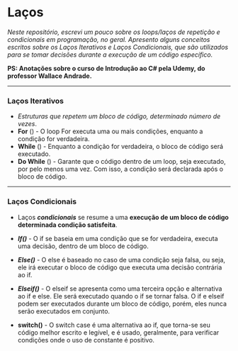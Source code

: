 # Laços
_Neste repositório, escrevi um pouco sobre os loops/laços de repetição e condicionais em programação, no geral. Apresento alguns conceitos escritos sobre os Laços Iterativos e Laços Condicionais, que são utilizados para se tomar decisões durante a execução de um código específico._ 

**PS: Anotações sobre o curso de Introdução ao C# pela Udemy, do professor Wallace Andrade.**

___

### Laços Iterativos
- *Estruturas que repetem um bloco de código, determinado número de vezes*.
- **For** () - O loop For executa uma ou mais condições, enquanto a condição for verdadeira.
- **While** () - Enquanto a condição for verdadeira, o bloco de código será executado.
- **Do While** () - Garante que o código dentro de um loop, seja executado, por pelo menos uma vez. Com isso, a condição será declarada após o bloco de código.

---

### Laços Condicionais

- Laços ***condicionais*** se resume a uma **execução de um bloco de código determinada condição satisfeita**.

- ***If()*** - O if se baseia em uma condição que se for verdadeira, executa uma decisão, dentro de um bloco de código.

- ***Else()*** - O else é baseado no caso de uma condição seja falsa, ou seja, ele irá executar o bloco de código que executa uma decisão contrária ao if. 

- ***Elseif()*** -  O elseif se apresenta como uma terceira opção e alternativa ao if e else. Ele será executado quando o if se tornar falsa. O if e elseif podem ser executados durante um bloco de código, porém, eles nunca serão executados em conjunto.
- **switch()** - O switch case é uma alternativa ao if, que torna-se seu código melhor escrito e legível, e é usado, geralmente, para verificar condições onde o uso de constante é positivo.